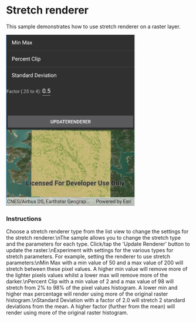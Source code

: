 # Stretch renderer

This sample demonstrates how to use stretch renderer on a raster layer.

<img src="ChangeStretchRenderer.jpg" width="350"/>

### Instructions

Choose a stretch renderer type from the list view to change the settings for the stretch renderer.\nThe sample allows you to change the stretch type and the parameters for each type. Click/tap the 'Update Renderer' button to update the raster.\nExperiment with settings for the various types for stretch parameters. For example, setting the renderer to use stretch parameters:\nMin Max with a min value of 50 and a max value of 200 will stretch between these pixel values. A higher min value will remove more of the lighter pixels values whilst a lower max will remove more of the darker.\nPercent Clip with a min value of 2 and a max value of 98 will stretch from 2% to 98% of the pixel values histogram. A lower min and higher max percentage will render using more of the original raster histogram.\nStandard Deviation with a factor of 2.0 will stretch 2 standard deviations from the mean. A higher factor (further from the mean) will render using more of the original raster histogram.